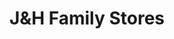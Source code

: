 ---
title: "J&H Family Stores"
url: /jenison/jandh-family-stores-cottonwood-drive/
shop: convenience
---